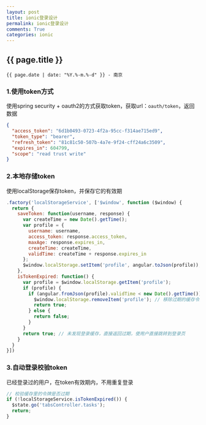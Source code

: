 ```yaml
---
layout: post
title: ionic登录设计
permalink: ionic登录设计
comments: True
categories: ionic
---
```


## {{ page.title }}

`{{ page.date | date: "%Y.%-m.%-d" }} - 南京`

### 1.使用token方式
使用spring security + oauth2的方式获取token，获取url：`oauth/token`，返回数据

```json
{
  "access_token": "6d1b0493-0723-4f2a-95cc-f314ae715ed9",
  "token_type": "bearer",
  "refresh_token": "81c81c50-507b-4a7e-9f24-cff24a6c3509",
  "expires_in": 604799,
  "scope": "read trust write"
}
```

### 2.本地存储token
使用localStorage保存token，并保存它的有效期

```javascript
.factory('localStorageService', ['$window', function ($window) {
  return {
    saveToken: function(username, response) {
      var createTime = new Date().getTime();
      var profile = {
        username: username,
        access_token: response.access_token,
        maxAge: response.expires_in,
        createTime: createTime,
        validTime: createTime + response.expires_in
      };
      $window.localStorage.setItem('profile', angular.toJson(profile));
    },
    isTokenExpired: function() {
      var profile = $window.localStorage.getItem('profile');
      if (profile) {
        if (angular.fromJson(profile).validTime < new Date().getTime()) {
          $window.localStorage.removeItem('profile'); // 移除过期的缓存令牌
          return true;
        } else {
          return false;
        }        
      }
      return true; // 未发现登录缓存，直接返回过期，使用户直接跳转到登录页
    }
  }
}])
```

### 3.自动登录校验token
已经登录过的用户，在token有效期内，不用重复登录

```javascript
// 校验缓存里的令牌是否过期
if (!localStorageService.isTokenExpired()) {
  $state.go('tabsController.tasks');
  return;
}
```
